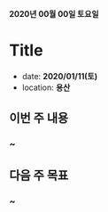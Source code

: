 **2020년 00월 00일 토요일**
# Title
- date: __2020/01/11(토)__
- location: __용산__


## 이번 주 내용
### ~

## 다음 주 목표
### ~

